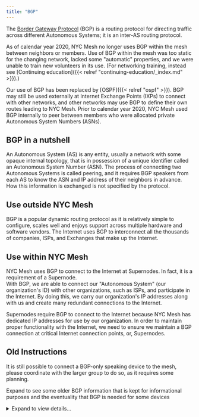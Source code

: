 ```yaml
---
title: "BGP"
---
```


The [Border Gateway Protocol](https://tools.ietf.org/html/rfc4271) (BGP) is a routing protocol for directing traffic across different Autonomous Systems; it is an inter-AS routing protocol.

As of calendar year 2020, NYC Mesh no longer uses BGP within the mesh between neighbors or members. Use of BGP within the mesh was too static for the changing network, lacked some "automatic" properties, and we were unable to train new volunteers in its use. (For networking training, instead see [Continuing education]({{< relref "continuing-education/_index.md" >}}).)

Our use of BGP has been replaced by [OSPF]({{< relref "ospf" >}}). BGP may still be used externally at Internet Exchange Points (IXPs) to connect with other networks, and other networks may use BGP to define their own routes leading to NYC Mesh. Prior to calendar year 2020, NYC Mesh used BGP internally to peer between members who were allocated private Autonomous System Numbers (ASNs).

## BGP in a nutshell
An Autonomous System (AS) is any entity, usually a network with some opaque internal topology, that is in possession of a unique identifier called an Autonomous System Number (ASN). The process of connecting two Autonomous Systems is called peering, and it requires BGP speakers from each AS to know the ASN and IP address of their neighbors in advance. How this information is exchanged is not specified by the protocol.

## Use outside NYC Mesh
BGP is a popular dynamic routing protocol as it is relatively simple to configure, scales well and enjoys support across multiple hardware and software vendors. The Internet uses BGP to interconnect all the thousands of companies, ISPs, and Exchanges that make up the Internet.

## Use within NYC Mesh
NYC Mesh uses BGP to connect to the Internet at Supernodes. In fact, it is a requirement of a Supernode.  
With BGP, we are able to connect our "Autonomous System" (our organization's ID) with other organizations, such as ISPs, and participate in the Internet. By doing this, we carry our organization's IP addresses along with us and create many redundant connections to the Internet.

Supernodes require BGP to connect to the Internet because NYC Mesh has dedicated IP addresses for use by our organization. In order to maintain proper functionality with the Internet, we need to ensure we maintain a BGP connection at critical Internet connection points, or, Supernodes.

## Old Instructions

It is still possible to connect a BGP-only speaking device to the mesh, please coordinate with the larger group to do so, as it requires some planning.


Expand to see some older BGP information that is kept for informational purposes and the eventuality that BGP is needed for some devices

<details>
<summary>Expand to view details...</summary>

## Communities
[BGP communities](https://tools.ietf.org/html/rfc1997) can be used to classify routes that are imported or exported by an AS. Some definitions generally that were agreed upon by BGP speakers within NYC Mesh when BGP was still used internally are listed below. They were primarily used for interpreting the "quality" of various routes to the Internet.

|Community|Meaning|Suggested interpretation|
|---|---|---|
|65000:1001|Internet connected by NYC Mesh|Set local preference to 130|
|65000:1002|Internet connected by a fast, neutral 3rd party|Set local preference to 110|
|65000:1003|Internet connected by a fast, non-neutral 3rd party|Set local preference to 100|
|65000:1004|Internet connected by a slow, non-neutral 3rd party|Set local preference to 90|
|65000:1005|Internet connected by a slow, NATed or possibly compromised 3rd party|Set local preference to 80|

## Prefix lists
IPv4 and IPv6 prefix lists that BGP speakers within the mesh used to commonly filter on (for import and export) are listed below:

### IPv4
|Prefix (Bird notation)|Action|
|---|---|
|199.167.59.0/24{24,32}|Allow|
|10.0.0.0/8{22,32}|Allow|
|0.0.0.0/0|Allow|
|All others|Deny|

### IPv6
|Prefix (Bird notation)|Action|
|---|---|
|2620:12d:400d::/48{48,64}|Allow|
|fdff:1508:6410::/48{64,128}|Allow|
|::/0|Allow|
|All others|Deny|

## How to get an ASN or IP allocation
Currently, NYC Mesh uses a spreadsheet to keep track of allocated resources, including ASNs. The process will be automated soon, but in the mean time please contact an existing member via [Slack](https://slack.nycmesh.net) or [email](mailto:contact@nycmesh.net) to have them help you acquire an IPv4 and/or IPv6 resource. ASNs are no longer needed as the [OSPF]({{< relref "ospf" >}}) dynamic routing protocol used in NYC Mesh does not have a concept of an Autonomous System Number.

## Examples
Some configuration examples for BGP implementations that were once known to be in use within NYC Mesh are listed below, in no particular order.

### [Bird](http://bird.network.cz)
Bird is an open source routing daemon with support for a number of different routing protocols including BGP.
<details>
<summary>**Expand Bird Example**</summary>
```
log stderr all;

router id 10.70.x.1;

function is_mesh_prefix_v4 () {
  return net ~ [
    199.167.59.0/24{24,32},
    10.0.0.0/8{22,32},
    0.0.0.0/0
  ];
}

function is_mesh_prefix_v6 {
  return net ~ [
    2620:12d:400d::/48{48,64},
    fdff:1508:6410::/48{64,128},
    ::/0
  ];
}

function set_local_pref () {
  if (65000,1001) ~ bgp_community then bgp_local_pref = 130;
  if (65000,1002) ~ bgp_community then bgp_local_pref = 110;
  if (65000,1003) ~ bgp_community then bgp_local_pref = 100;
  if (65000,1004) ~ bgp_community then bgp_local_pref = 90;
  if (65000,1005) ~ bgp_community then bgp_local_pref = 80;
}

filter is_not_deviceroute {
  if source = RTS_DEVICE then reject;
  accept;
}

filter mesh_import_v4 {
  if ! is_mesh_prefix_v4() then reject;
  set_local_pref();
  accept;
}

filter mesh_export_v4 {
  if ! is_mesh_prefix_v4() then reject;
  if ifname = "eth0" then bgp_community.add((65000,1005));
  accept;
}

filter mesh_import_v6 {
  if ! is_mesh_prefix_v6() then reject;
  set_local_pref();
  accept;
}

filter mesh_export_v6 {
  if ! is_mesh_prefix_v6() then reject;
  if ifname = "eth0" then bgp_community.add((65000,1005));
  accept;
}

protocol device {
  scan time 10;
}

protocol direct {
  ipv4;
  interface "br0" "eth0";
}

protocol kernel {
  scan time 10;
  ipv4 {
    export filter is_not_deviceroute;
  };
}

protocol kernel {
  scan time 10;
  ipv6 {
    export filter is_not_deviceroute;
  };
}

template bgp meshpeer {
  local 10.70.x.1 as 65xxx;
  hold time 15;
  keepalive time 5;
  ipv4 {
    next hop self;
    import filter mesh_import_v4;
    export filter mesh_export_v4;
  };
  ipv6 {
    next hop self;
    import filter mesh_import_v6;
    export filter mesh_export_v6;
  };
}

protocol bgp n1234 from meshpeer {
  neighbor 10.70.x.y as 65yyy;
}
```
</details>

### [UBNT/EdgeOS](https://www.ubnt.com/products/#edgemax)
UBNT's EdgeOS was forked from [Vyatta](https://en.wikipedia.org/wiki/Vyatta), which in turn borrows from [Quagga](https://www.nongnu.org/quagga/).
<details>
<summary>**Expand for UBNT/EdgeOS Example**</summary>
```
protocols {
    bgp 65xxx {
        neighbor 10.70.x.y {
            description n1234
            nexthop-self
            remote-as 65yyy
            route-map {
                export nycmeshexport
                import nycmeshimport
            }
            soft-reconfiguration {
                inbound
            }
        }
        network 10.70.x.0/24 {
        }
        network 199.167.59.x/32 {
        }
        parameters {
            router-id 10.70.x.1
        }
        timers {
            holdtime 15
            keepalive 5
        }
        redistribute {
            static {
                route-map nycmeshexportIspDefault
            }
        }
    }
    static {
        route 10.70.x.0/24 {
            blackhole {
            }
        }
    }
}
policy {
    community-list 101 {
        rule 10 {
            action permit
            regex 65000:1001
        }
    }
    community-list 102 {
        rule 10 {
            action permit
            regex 65000:1002
        }
    }
    community-list 103 {
        rule 10 {
            action permit
            regex 65000:1003
        }
    }
    community-list 104 {
        rule 10 {
            action permit
            regex 65000:1004
        }
    }
    community-list 105 {
        rule 10 {
            action permit
            regex 65000:1005
        }
    }
    prefix-list nycmeshprefixes {
        rule 10 {
            action permit
            ge 22
            le 32
            prefix 10.0.0.0/8
        }
        rule 20 {
            action permit
            ge 24
            le 32
            prefix 199.167.56.0/22
        }
        rule 30 {
            action permit
            prefix 0.0.0.0/0
        }
    }
    route-map nycmeshexport {
        rule 10 {
            action permit
            match {
                ip {
                    address {
                        prefix-list nycmeshprefixes
                    }
                }
            }
        }
        rule 20 {
            action deny
        }
    }
    route-map nycmeshexportIspDefault {
        rule 10 {
            action permit
            match {
                interface eth0
            }
            set {
                community "65000:1005 additive"
            }
        }
        rule 20 {
            action deny
        }
    }
    route-map nycmeshimport {
        rule 10 {
            action permit
            match {
                community {
                    community-list 101
                }
            }
            set {
                local-preference 130
            }
        }
        rule 20 {
            action permit
            match {
                community {
                    community-list 102
                }
            }
            set {
                local-preference 110
            }
        }
        rule 30 {
            action permit
            match {
                community {
                    community-list 103
                }
            }
            set {
                local-preference 100
            }
        }
        rule 40 {
            action permit
            match {
                community {
                    community-list 104
                }
            }
            set {
                local-preference 90
            }
        }
        rule 50 {
            action permit
            match {
                community {
                    community-list 105
                }
            }
            set {
                local-preference 80
            }
        }
        rule 60 {
            action permit
            match {
                ip {
                    address {
                        prefix-list nycmeshprefixes
                    }
                }
            }
        }
        rule 70 {
            action deny
        }
    }
}

```
</details>

### [Mikrotik/RouterOS](https://wiki.mikrotik.com/wiki/Manual:TOC)
Mikrotik's RouterOS has its own closed source BGP implementation.

**TODO**

### [OpenBGPD](http://www.openbgpd.org/)
An example of a working configuration, abeit without BGP community rules, is available [here](https://github.com/bongozone/kibble/blob/master/src/etc/bgpd.conf).

<details>
